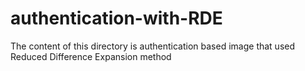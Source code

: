 # authentication-with-RDE
The content of this directory is authentication based image that used Reduced Difference Expansion method
